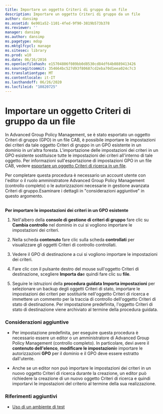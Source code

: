 ```yaml
---
title: Importare un oggetto Criteri di gruppo da un file
description: Importare un oggetto Criteri di gruppo da un file
author: dansimp
ms.assetid: 6e901a52-1101-4fed-9f90-3819b573b378
ms.reviewer: ''
manager: dansimp
ms.author: dansimp
ms.pagetype: mdop
ms.mktglfcycl: manage
ms.sitesec: library
ms.prod: w10
ms.date: 06/16/2016
ms.openlocfilehash: e15704806f089bb0d8530cd84df64b0889413426
ms.sourcegitcommit: 354664bc527d93f80687cd2eba70d1eea024c7c3
ms.translationtype: MT
ms.contentlocale: it-IT
ms.lasthandoff: 06/26/2020
ms.locfileid: "10820725"
---
```

# Importare un oggetto Criteri di gruppo da un file


In Advanced Group Policy Management, se è stato esportato un oggetto Criteri di gruppo (GPO) in un file CAB, è possibile importare le impostazioni dei criteri da tale oggetto Criteri di gruppo in un GPO esistente in un dominio in un'altra foresta. L'importazione delle impostazioni dei criteri in un GPO esistente sostituisce tutte le impostazioni dei criteri all'interno di tale oggetto. Per informazioni sull'esportazione di impostazioni GPO in un file CAB, vedere [esportare un oggetto Criteri di ricerca in un file](export-a-gpo-to-a-file.md).

Per completare questa procedura è necessario un account utente con l'editor o il ruolo amministratore Advanced Group Policy Management (controllo completo) o le autorizzazioni necessarie in gestione avanzata Criteri di gruppo.Esaminare i dettagli in "considerazioni aggiuntive" in questo argomento.

## <a href="" id="bkmk-existing"></a>


**Per importare le impostazioni dei criteri in un GPO esistente**

1.  Nell'albero della **console di gestione di criteri di gruppo** fare clic su **Cambia controllo** nel dominio in cui si vogliono importare le impostazioni dei criteri.

2.  Nella scheda **contenuto** fare clic sulla scheda **controllati** per visualizzare gli oggetti Criteri di controllo controllati.

3.  Vedere il GPO di destinazione a cui si vogliono importare le impostazioni dei criteri.

4.  Fare clic con il pulsante destro del mouse sull'oggetto Criteri di destinazione, scegliere **Importa da**e quindi fare clic su **file**.

5.  Seguire le istruzioni della **procedura guidata Importa impostazioni** per selezionare un backup degli oggetti Criteri di stato, importare le impostazioni dei criteri per sostituirle nell'oggetto Criteri di ricerca e immettere un commento per la traccia di controllo dell'oggetto Criteri di stato di destinazione. Per impostazione predefinita, l'oggetto Criteri di stato di destinazione viene archiviato al termine della procedura guidata.

### Considerazioni aggiuntive

-   Per impostazione predefinita, per eseguire questa procedura è necessario essere un editor o un amministratore di Advanced Group Policy Management (controllo completo). In particolare, devi avere il **contenuto dell'elenco**, **modificare le impostazioni**e importare le autorizzazioni **GPO** per il dominio e il GPO deve essere estratto dall'utente.

-   Anche se un editor non può importare le impostazioni dei criteri in un nuovo oggetto Criteri di ricerca durante la creazione, un editor può richiedere la creazione di un nuovo oggetto Criteri di ricerca e quindi importarvi le impostazioni del criterio al termine della sua realizzazione.

### Riferimenti aggiuntivi

-   [Uso di un ambiente di test](using-a-test-environment.md)

 

 





